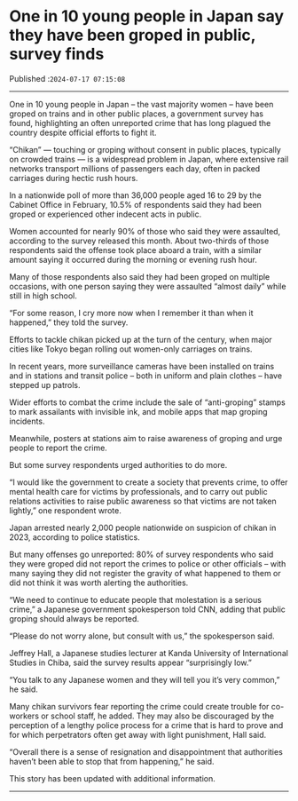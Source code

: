 # One in 10 young people in Japan say they have been groped in public, survey finds

Published :`2024-07-17 07:15:08`

---

One in 10 young people in Japan – the vast majority women – have been groped on trains and in other public places, a government survey has found, highlighting an often unreported crime that has long plagued the country despite official efforts to fight it.

“Chikan” — touching or groping without consent in public places, typically on crowded trains — is a widespread problem in Japan, where extensive rail networks transport millions of passengers each day, often in packed carriages during hectic rush hours.

In a nationwide poll of more than 36,000 people aged 16 to 29 by the Cabinet Office in February, 10.5% of respondents said they had been groped or experienced other indecent acts in public.

Women accounted for nearly 90% of those who said they were assaulted, according to the survey released this month. About two-thirds of those respondents said the offense took place aboard a train, with a similar amount saying it occurred during the morning or evening rush hour.

Many of those respondents also said they had been groped on multiple occasions, with one person saying they were assaulted “almost daily” while still in high school.

“For some reason, I cry more now when I remember it than when it happened,” they told the survey.

Efforts to tackle chikan picked up at the turn of the century, when major cities like Tokyo began rolling out women-only carriages on trains.

In recent years, more surveillance cameras have been installed on trains and in stations and transit police – both in uniform and plain clothes – have stepped up patrols.

Wider efforts to combat the crime include the sale of “anti-groping” stamps to mark assailants with invisible ink, and mobile apps that map groping incidents.

Meanwhile, posters at stations aim to raise awareness of groping and urge people to report the crime.

But some survey respondents urged authorities to do more.

“I would like the government to create a society that prevents crime, to offer mental health care for victims by professionals, and to carry out public relations activities to raise public awareness so that victims are not taken lightly,” one respondent wrote.

Japan arrested nearly 2,000 people nationwide on suspicion of chikan in 2023, according to police statistics.

But many offenses go unreported: 80% of survey respondents who said they were groped did not report the crimes to police or other officials – with many saying they did not register the gravity of what happened to them or did not think it was worth alerting the authorities.

“We need to continue to educate people that molestation is a serious crime,” a Japanese government spokesperson told CNN, adding that public groping should always be reported.

“Please do not worry alone, but consult with us,” the spokesperson said.

Jeffrey Hall, a Japanese studies lecturer at Kanda University of International Studies in Chiba, said the survey results appear “surprisingly low.”

“You talk to any Japanese women and they will tell you it’s very common,” he said.

Many chikan survivors fear reporting the crime could create trouble for co-workers or school staff, he added. They may also be discouraged by the perception of a lengthy police process for a crime that is hard to prove and for which perpetrators often get away with light punishment, Hall said.

“Overall there is a sense of resignation and disappointment that authorities haven’t been able to stop that from happening,” he said.

This story has been updated with additional information.

---

